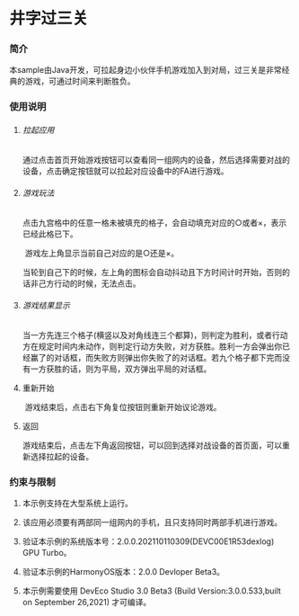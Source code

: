 # 井字过三关

### 简介

​        本sample由Java开发，可拉起身边小伙伴手机游戏加入到对局，过三关是非常经典的游戏，可通过时间来判断胜负。

### 使用说明

1. ###### 拉起应用

   ​        通过点击首页开始游戏按钮可以查看同一组网内的设备，然后选择需要对战的设备，点击确定按钮就可以拉起对应设备中的FA进行游戏。

   

2. ###### 游戏玩法

   ​        点击九宫格中的任意一格未被填充的格子，会自动填充对应的○或者×，表示已经此格已下。

   ​        游戏左上角显示当前自己对应的是○还是×。

   ​        当轮到自己下的时候，左上角的图标会自动抖动且下方时间计时开始，否则的话非己方行动的时候，无法点击。

   

3. ###### 游戏结果显示

   ​        当一方先连三个格子(横竖以及对角线连三个都算)，则判定为胜利，或者行动方在规定时间内未动作，则判定行动方失败，对方获胜。胜利一方会弹出你已经赢了的对话框，而失败方则弹出你失败了的对话框。若九个格子都下完而没有一方获胜的话，则为平局，双方弹出平局的对话框。

   

4. 重新开始

   ​        游戏结束后，点击右下角复位按钮则重新开始议论游戏。

   

5. 返回

   ​        游戏结束后，点击左下角返回按钮，可以回到选择对战设备的首页面，可以重新选择拉起的设备。

   

### 约束与限制

1. 本示例支持在大型系统上运行。


2. 该应用必须要有两部同一组网内的手机，且只支持同时两部手机进行游戏。
3. 验证本示例的系统版本号：2.0.0.202110110309(DEVC00E1R53dexlog) GPU Turbo。
4. 验证本示例的HarmonyOS版本：2.0.0 Devloper Beta3。
5. 本示例需要使用 DevEco Studio 3.0 Beta3 (Build Version:3.0.0.533,built on September 26,2021) 才可编译。

